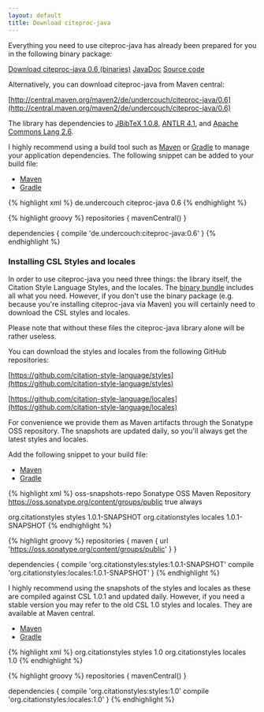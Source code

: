```yaml
---
layout: default
title: Download citeproc-java
---
```


Everything you need to use citeproc-java has already been prepared
for you in the following binary package:

<a href="https://github.com/michel-kraemer/citeproc-java/releases/download/0.6/citeproc-java-0.6.zip" class="btn btn-primary btn-lg download-link-main"><i class="icon-download-alt"></i> Download citeproc-java 0.6 (binaries)</a>
<a href="https://github.com/michel-kraemer/citeproc-java/releases/download/0.6/citeproc-java-0.6-javadoc.jar" class="btn btn-default btn-lg download-link-main"><i class="icon-download-alt"></i> JavaDoc</a>
<a href="https://github.com/michel-kraemer/citeproc-java/archive/0.6.tar.gz" class="btn btn-default btn-lg download-link-main"><i class="icon-download-alt"></i> Source code</a>

Alternatively, you can download citeproc-java from Maven central:

[http://central.maven.org/maven2/de/undercouch/citeproc-java/0.6](http://central.maven.org/maven2/de/undercouch/citeproc-java/0.6)

The library has dependencies to [JBibTeX 1.0.8](https://code.google.com/p/java-bibtex/),
[ANTLR 4.1](http://www.antlr.org/), and [Apache Commons Lang 2.6](http://commons.apache.org/proper/commons-lang/).

I highly recommend using a build tool such as [Maven](http://maven.apache.org/)
or [Gradle](http://www.gradle.org/) to manage your application dependencies.
The following snippet can be added to your build file:

<ul class="nav nav-tabs" id="installing-tab">
  <li class="active"><a href="#installing-maven" data-toggle="tab" class="no-scroll">Maven</a></li>
  <li><a href="#installing-gradle" data-toggle="tab" class="no-scroll">Gradle</a></li>
</ul>

<div class="tab-content">

<div class="tab-pane active" id="installing-maven">

{% highlight xml %}
<dependencies>
  <dependency>
    <groupId>de.undercouch</groupId>
    <artifactId>citeproc-java</artifactId>
    <version>0.6</version>
  </dependency>
</dependencies>
{% endhighlight %}

</div> <!-- tab-pane installing-maven -->

<div class="tab-pane" id="installing-gradle">

{% highlight groovy %}
repositories {
    mavenCentral()
}

dependencies {
    compile 'de.undercouch:citeproc-java:0.6'
}
{% endhighlight %}

</div> <!-- tab-pane installing-gradle -->

</div> <!-- tab-content -->

### Installing CSL Styles and locales

In order to use citeproc-java you need three things: the library itself,
the Citation Style Language Styles, and the locales. The [binary bundle](#top)
includes all what you need. However, if you don't use the binary
package (e.g. because you're installing citeproc-java via Maven) you
will certainly need to download the CSL styles and locales.

<div class="alert alert-success" markdown="1">
Please note that without these files the citeproc-java library alone
will be rather useless.
</div>

You can download the styles and locales from the following GitHub repositories:

[https://github.com/citation-style-language/styles](https://github.com/citation-style-language/styles)

[https://github.com/citation-style-language/locales](https://github.com/citation-style-language/locales)

For convenience we provide them as Maven artifacts through
the Sonatype OSS repository. The snapshots are updated daily, so you'll always
get the latest styles and locales.

Add the following snippet to your build file:

<ul class="nav nav-tabs" id="installing-csl-snapshots-tab">
  <li class="active"><a href="#installing-csl-snapshots-maven" data-toggle="tab" class="no-scroll">Maven</a></li>
  <li><a href="#installing-csl-snapshots-gradle" data-toggle="tab" class="no-scroll">Gradle</a></li>
</ul>

<div class="tab-content">

<div class="tab-pane active" id="installing-csl-snapshots-maven">

{% highlight xml %}
<repositories>
  <repository>
    <id>oss-snapshots-repo</id>
    <name>Sonatype OSS Maven Repository</name>
    <url>https://oss.sonatype.org/content/groups/public</url>
    <snapshots>
      <enabled>true</enabled>
      <updatePolicy>always</updatePolicy>
    </snapshots>
  </repository>
</repositories>

<dependencies>
  <dependency>
    <groupId>org.citationstyles</groupId>
    <artifactId>styles</artifactId>
    <version>1.0.1-SNAPSHOT</version>
  </dependency>
  <dependency>
    <groupId>org.citationstyles</groupId>
    <artifactId>locales</artifactId>
    <version>1.0.1-SNAPSHOT</version>
  </dependency>
</dependencies>
{% endhighlight %}

</div> <!-- tab-pane installing-csl-snapshots-maven -->

<div class="tab-pane" id="installing-csl-snapshots-gradle">

{% highlight groovy %}
repositories {
    maven {
        url 'https://oss.sonatype.org/content/groups/public'
    }
}

dependencies {
    compile 'org.citationstyles:styles:1.0.1-SNAPSHOT'
    compile 'org.citationstyles:locales:1.0.1-SNAPSHOT'
}
{% endhighlight %}

</div> <!-- tab-pane installing-csl-snapshots-gradle -->

</div> <!-- tab-content -->

I highly recommend using the snapshots of the styles and locales as
these are compiled against CSL 1.0.1 and updated daily. However, if
you need a stable version you may refer to the old CSL 1.0 styles and
locales. They are available at Maven central.

<ul class="nav nav-tabs" id="installing-csl-tab">
  <li class="active"><a href="#installing-csl-maven" data-toggle="tab" class="no-scroll">Maven</a></li>
  <li><a href="#installing-csl-gradle" data-toggle="tab" class="no-scroll">Gradle</a></li>
</ul>

<div class="tab-content">

<div class="tab-pane active" id="installing-csl-maven">

{% highlight xml %}
<dependencies>
  <dependency>
    <groupId>org.citationstyles</groupId>
    <artifactId>styles</artifactId>
    <version>1.0</version>
  </dependency>
  <dependency>
    <groupId>org.citationstyles</groupId>
    <artifactId>locales</artifactId>
    <version>1.0</version>
  </dependency>
</dependencies>
{% endhighlight %}

</div> <!-- tab-pane installing-csl-maven -->

<div class="tab-pane" id="installing-csl-gradle">

{% highlight groovy %}
repositories {
    mavenCentral()
}

dependencies {
    compile 'org.citationstyles:styles:1.0'
    compile 'org.citationstyles:locales:1.0'
}
{% endhighlight %}

</div> <!-- tab-pane installing-csl-gradle -->

</div> <!-- tab-content -->
